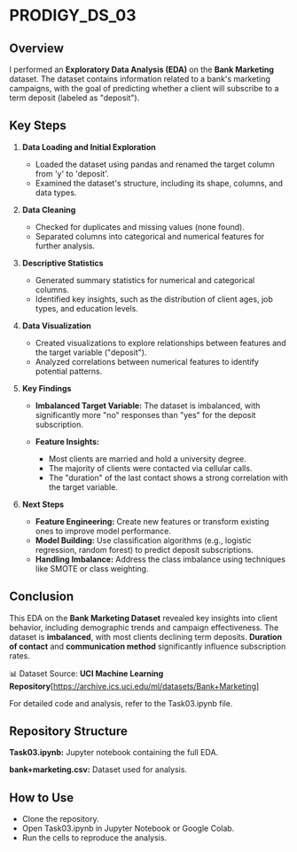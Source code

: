 # PRODIGY_DS_03

## Overview

I performed an **Exploratory Data Analysis (EDA)** on the **Bank Marketing** dataset. The dataset contains information related to a bank's marketing campaigns, with the goal of predicting whether a client will subscribe to a term deposit (labeled as "deposit").

## Key Steps

1. **Data Loading and Initial Exploration**
     - Loaded the dataset using pandas and renamed the target column from 'y' to 'deposit'.
     - Examined the dataset's structure, including its shape, columns, and data types.

2. **Data Cleaning**
     - Checked for duplicates and missing values (none found).
     - Separated columns into categorical and numerical features for further analysis.

3. **Descriptive Statistics**
     - Generated summary statistics for numerical and categorical columns.
     - Identified key insights, such as the distribution of client ages, job types, and education levels.

4. **Data Visualization**
     - Created visualizations to explore relationships between features and the target variable ("deposit").
     - Analyzed correlations between numerical features to identify potential patterns.

5. **Key Findings**
     - **Imbalanced Target Variable:** The dataset is imbalanced, with significantly more "no" responses than "yes" for the deposit subscription.

     - **Feature Insights:**

          - Most clients are married and hold a university degree.
          - The majority of clients were contacted via cellular calls.
          - The "duration" of the last contact shows a strong correlation with the target variable.

6. **Next Steps**
     - **Feature Engineering:** Create new features or transform existing ones to improve model performance.
     - **Model Building:** Use classification algorithms (e.g., logistic regression, random forest) to predict deposit subscriptions.
     - **Handling Imbalance:** Address the class imbalance using techniques like SMOTE or class weighting.

## Conclusion

This EDA on the **Bank Marketing Dataset** revealed key insights into client behavior, including demographic trends and campaign effectiveness. The dataset is **imbalanced**, with most clients declining term deposits. **Duration of contact** and **communication method** significantly influence subscription rates.

📊 Dataset Source: **UCI Machine Learning Repository**[https://archive.ics.uci.edu/ml/datasets/Bank+Marketing]

For detailed code and analysis, refer to the Task03.ipynb file.

## Repository Structure

**Task03.ipynb:** Jupyter notebook containing the full EDA.

**bank+marketing.csv:** Dataset used for analysis.

## How to Use
- Clone the repository.
- Open Task03.ipynb in Jupyter Notebook or Google Colab.
- Run the cells to reproduce the analysis.
